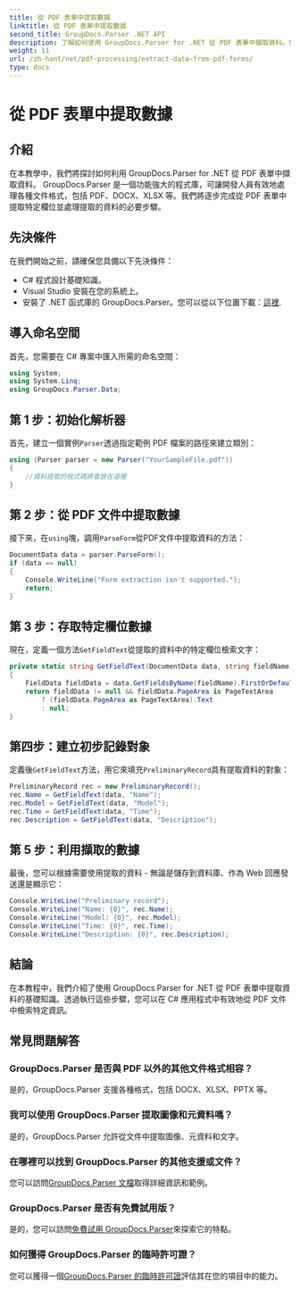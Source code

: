 ```yaml
---
title: 從 PDF 表單中提取數據
linktitle: 從 PDF 表單中提取數據
second_title: GroupDocs.Parser .NET API
description: 了解如何使用 GroupDocs.Parser for .NET 從 PDF 表單中擷取資料。包含程式碼範例和常見問題的逐步指南。
weight: 11
url: /zh-hant/net/pdf-processing/extract-data-from-pdf-forms/
type: docs
---
```

# 從 PDF 表單中提取數據

## 介紹
在本教學中，我們將探討如何利用 GroupDocs.Parser for .NET 從 PDF 表單中擷取資料。 GroupDocs.Parser 是一個功能強大的程式庫，可讓開發人員有效地處理各種文件格式，包括 PDF、DOCX、XLSX 等。我們將逐步完成從 PDF 表單中提取特定欄位並處理提取的資料的必要步驟。
## 先決條件
在我們開始之前，請確保您具備以下先決條件：
- C# 程式設計基礎知識。
- Visual Studio 安裝在您的系統上。
- 安裝了 .NET 函式庫的 GroupDocs.Parser。您可以從以下位置下載：[這裡](https://releases.groupdocs.com/parser/net/).

## 導入命名空間
首先，您需要在 C# 專案中匯入所需的命名空間：
```csharp
using System;
using System.Linq;
using GroupDocs.Parser.Data;
```
## 第 1 步：初始化解析器
首先，建立一個實例`Parser`透過指定範例 PDF 檔案的路徑來建立類別：
```csharp
using (Parser parser = new Parser("YourSampleFile.pdf"))
{
    //資料提取的程式碼將會放在這裡
}
```
## 第 2 步：從 PDF 文件中提取數據
接下來，在`using`塊，調用`ParseForm`從PDF文件中提取資料的方法：
```csharp
DocumentData data = parser.ParseForm();
if (data == null)
{
    Console.WriteLine("Form extraction isn't supported.");
    return;
}
```
## 第 3 步：存取特定欄位數據
現在，定義一個方法`GetFieldText`從提取的資料中的特定欄位檢索文字：
```csharp
private static string GetFieldText(DocumentData data, string fieldName)
{
    FieldData fieldData = data.GetFieldsByName(fieldName).FirstOrDefault();
    return fieldData != null && fieldData.PageArea is PageTextArea
        ? (fieldData.PageArea as PageTextArea).Text
        : null;
}
```
## 第四步：建立初步記錄對象
定義後`GetFieldText`方法，用它來填充`PreliminaryRecord`具有提取資料的對象：
```csharp
PreliminaryRecord rec = new PreliminaryRecord();
rec.Name = GetFieldText(data, "Name");
rec.Model = GetFieldText(data, "Model");
rec.Time = GetFieldText(data, "Time");
rec.Description = GetFieldText(data, "Description");
```
## 第 5 步：利用擷取的數據
最後，您可以根據需要使用提取的資料 - 無論是儲存到資料庫、作為 Web 回應發送還是顯示它：
```csharp
Console.WriteLine("Preliminary record");
Console.WriteLine("Name: {0}", rec.Name);
Console.WriteLine("Model: {0}", rec.Model);
Console.WriteLine("Time: {0}", rec.Time);
Console.WriteLine("Description: {0}", rec.Description);
```

## 結論
在本教程中，我們介紹了使用 GroupDocs.Parser for .NET 從 PDF 表單中提取資料的基礎知識。透過執行這些步驟，您可以在 C# 應用程式中有效地從 PDF 文件中檢索特定資訊。

## 常見問題解答
### GroupDocs.Parser 是否與 PDF 以外的其他文件格式相容？
是的，GroupDocs.Parser 支援各種格式，包括 DOCX、XLSX、PPTX 等。
### 我可以使用 GroupDocs.Parser 提取圖像和元資料嗎？
是的，GroupDocs.Parser 允許從文件中提取圖像、元資料和文字。
### 在哪裡可以找到 GroupDocs.Parser 的其他支援或文件？
您可以訪問[GroupDocs.Parser 文檔](https://tutorials.groupdocs.com/parser/net/)取得詳細資訊和範例。
### GroupDocs.Parser 是否有免費試用版？
是的，您可以訪問[免費試用 GroupDocs.Parser](https://releases.groupdocs.com/)來探索它的特點。
### 如何獲得 GroupDocs.Parser 的臨時許可證？
您可以獲得一個[GroupDocs.Parser 的臨時許可證](https://purchase.groupdocs.com/temporary-license/)評估其在您的項目中的能力。